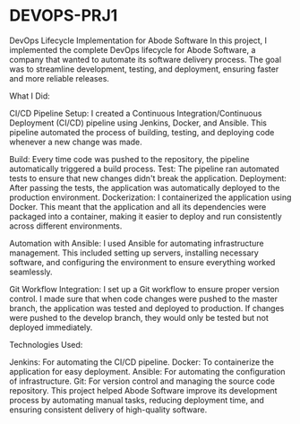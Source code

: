 # DEVOPS-PRJ1
DevOps Lifecycle Implementation for Abode Software
In this project, I implemented the complete DevOps lifecycle for Abode Software, a company that wanted to automate its software delivery process. The goal was to streamline development, testing, and deployment, ensuring faster and more reliable releases.

What I Did:

CI/CD Pipeline Setup: I created a Continuous Integration/Continuous Deployment (CI/CD) pipeline using Jenkins, Docker, and Ansible. This pipeline automated the process of building, testing, and deploying code whenever a new change was made.

Build: Every time code was pushed to the repository, the pipeline automatically triggered a build process.
Test: The pipeline ran automated tests to ensure that new changes didn't break the application.
Deployment: After passing the tests, the application was automatically deployed to the production environment.
Dockerization: I containerized the application using Docker. This meant that the application and all its dependencies were packaged into a container, making it easier to deploy and run consistently across different environments.

Automation with Ansible: I used Ansible for automating infrastructure management. This included setting up servers, installing necessary software, and configuring the environment to ensure everything worked seamlessly.

Git Workflow Integration: I set up a Git workflow to ensure proper version control. I made sure that when code changes were pushed to the master branch, the application was tested and deployed to production. If changes were pushed to the develop branch, they would only be tested but not deployed immediately.

Technologies Used:

Jenkins: For automating the CI/CD pipeline.
Docker: To containerize the application for easy deployment.
Ansible: For automating the configuration of infrastructure.
Git: For version control and managing the source code repository.
This project helped Abode Software improve its development process by automating manual tasks, reducing deployment time, and ensuring consistent delivery of high-quality software.

